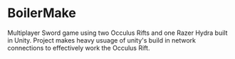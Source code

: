 BoilerMake
===================

Multiplayer Sword game using two Occulus Rifts and one Razer Hydra built in Unity. Project makes heavy usuage of unity's build in network connections to effectively work the Occulus Rift. 
